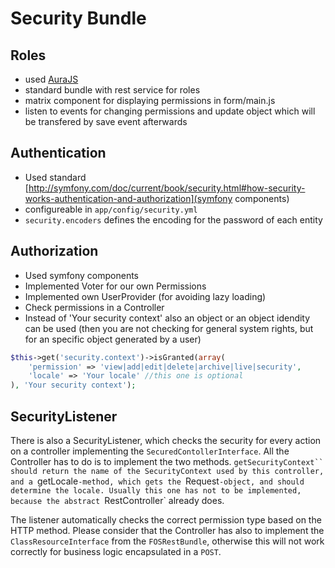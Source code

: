 # Security Bundle
## Roles
* used [AuraJS](https://github.com/massiveart/sulu-docs/blob/master/detail-specification/000-foundation/DET-003-Frontend.md)
* standard bundle with rest service for roles
* matrix component for displaying permissions in form/main.js
 * listen to events for changing permissions and update object which will be transfered by save event afterwards

## Authentication
* Used standard [http://symfony.com/doc/current/book/security.html#how-security-works-authentication-and-authorization](symfony components)
* configureable in `app/config/security.yml`
 * `security.encoders` defines the encoding for the password of each entity

## Authorization
* Used symfony components
* Implemented Voter for our own Permissions
* Implemented own UserProvider (for avoiding lazy loading)
* Check permissions in a Controller
* Instead of 'Your security context' also an object or an object idendity can be used (then you are not checking for general system rights, but for an specific object generated by a user)

```php
$this->get('security.context')->isGranted(array(
    'permission' => 'view|add|edit|delete|archive|live|security',
    'locale' => 'Your locale' //this one is optional
), 'Your security context');
```

## SecurityListener
There is also a SecurityListener, which checks the security for every action on a controller implementing the 
`SecuredContollerInterface`. All the Controller has to do is to implement the two methods. `getSecurityContext``
should return the name of the SecurityContext used by this controller, and a `getLocale`-method, which gets
the `Request`-object, and should determine the locale. Usually this one has not to be implemented, because
the abstract `RestController` already does.

The listener automatically checks the correct permission type based on the HTTP method. Please consider that
the Controller has also to implement the `ClassResourceInterface` from the `FOSRestBundle`, otherwise this
will not work correctly for business logic encapsulated in a `POST`.
